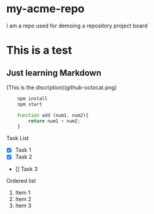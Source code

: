 # my-acme-repo
I am a repo used for demoing a repository project board
# This is a test

## Just learning Markdown 

(This is the discription)(github-octocat.png)
<!--Codeblocks-->
```bash
    npm install
    npm start
```

```Javascript
    Function add (num1, num2){
        return num1 + num2;
    }

```
Task List
<!--Task Lists-->
* [x] Task 1
* [x] Task 2
* [] Task 3

Ordered list
1. Item 1
1. Item 2
1. Item 3